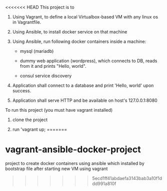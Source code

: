 <<<<<<< HEAD
This project is to 

1. Using Vagrant, to define a local Virtualbox-based VM with any linux os in Vagrantfile.

2. Using Ansible, to install docker service on that machine

3. Using Ansible, run following docker containers inside a machine:

    - mysql (mariadb)

    - dummy web application (wordpress), which connects to DB, reads from it and prints "Hello, world".

    - consul service discovery

4. Application shall connect to a database and print 'Hello, world' upon success.

5. Application shall serve HTTP and be available on host's 127.0.0.1:8080


To run this project (you must have vagrant installed) 

1. clone the project 

2. run 'vagrant up; 
=======
# vagrant-ansible-docker-project
project to create docker containers using ansible which installed by bootstrap file after starting new VM using vagrant
>>>>>>> 5ecd1ff41abdaefa3143bab3a10f1ddd991a810f
